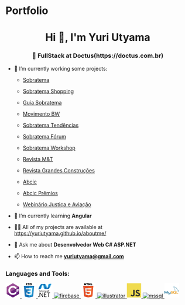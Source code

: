 # Portfolio

<h1 align="center">Hi 👋, I'm Yuri Utyama</h1>
<h3 align="center">💼 FullStack at Doctus(https://doctus.com.br)</h3>

- 🔭 I’m currently working some projects:
  - [Sobratema](https://sobratema.org.br)
  - [Sobratema Shopping](https://sobratemashopping.com.br)
  - [Guia Sobratema](https://guiasobratema.org.br)
  - [Movimento BW](https://movimentobw.org.br/)
  - [Sobratema Tendências](https://sobratematendencias.com.br)
  - [Sobratema Fórum](https://sobratemaforum.com.br)
  - [Sobratema Workshop](https://sobratemaworkshop.com.br)
  - [Revista M&T](https://revistamt.com.br)
  - [Revista Grandes Construções](https://grandesconstrucoes.com.br)
  
  - [Abcic](https://abcic.org.br)
  - [Abcic Prêmios](https://abcic.org.br/premio2023)
    
  - [Webinário Justiça e Aviação](http://dialogosjusticaeaviacao.abear.com.br/)

  

- 🌱 I’m currently learning **Angular**

- 👨‍💻 All of my projects are available at https://yuriutyama.github.io/aboutme/

- 💬 Ask me about **Desenvolvedor Web C# ASP.NET**

- 📫 How to reach me **yuriutyama@gmail.com**

<p align="left">
</p>

<h3 align="left">Languages and Tools:</h3>
<p align="left"> <a href="https://www.w3schools.com/cs/" target="_blank" rel="noreferrer"> <img src="https://raw.githubusercontent.com/devicons/devicon/master/icons/csharp/csharp-original.svg" alt="csharp" width="40" height="40"/> </a> <a href="https://www.w3schools.com/css/" target="_blank" rel="noreferrer"> <img src="https://raw.githubusercontent.com/devicons/devicon/master/icons/css3/css3-original-wordmark.svg" alt="css3" width="40" height="40"/> </a> <a href="https://dotnet.microsoft.com/" target="_blank" rel="noreferrer"> <img src="https://raw.githubusercontent.com/devicons/devicon/master/icons/dot-net/dot-net-original-wordmark.svg" alt="dotnet" width="40" height="40"/> </a> <a href="https://firebase.google.com/" target="_blank" rel="noreferrer"> <img src="https://www.vectorlogo.zone/logos/firebase/firebase-icon.svg" alt="firebase" width="40" height="40"/> </a> <a href="https://www.w3.org/html/" target="_blank" rel="noreferrer"> <img src="https://raw.githubusercontent.com/devicons/devicon/master/icons/html5/html5-original-wordmark.svg" alt="html5" width="40" height="40"/> </a> <a href="https://www.adobe.com/in/products/illustrator.html" target="_blank" rel="noreferrer"> <img src="https://www.vectorlogo.zone/logos/adobe_illustrator/adobe_illustrator-icon.svg" alt="illustrator" width="40" height="40"/> </a> <a href="https://developer.mozilla.org/en-US/docs/Web/JavaScript" target="_blank" rel="noreferrer"> <img src="https://raw.githubusercontent.com/devicons/devicon/master/icons/javascript/javascript-original.svg" alt="javascript" width="40" height="40"/> </a> <a href="https://www.microsoft.com/en-us/sql-server" target="_blank" rel="noreferrer"> <img src="https://www.svgrepo.com/show/303229/microsoft-sql-server-logo.svg" alt="mssql" width="40" height="40"/> </a> <a href="https://www.mysql.com/" target="_blank" rel="noreferrer"> <img src="https://raw.githubusercontent.com/devicons/devicon/master/icons/mysql/mysql-original-wordmark.svg" alt="mysql" width="40" height="40"/> </a> </a>  <!--<a href="https://reactjs.org/" target="_blank" rel="noreferrer"> <img src="https://raw.githubusercontent.com/devicons/devicon/master/icons/react/react-original-wordmark.svg" alt="react" width="40" height="40"/> </a>--> </p>
